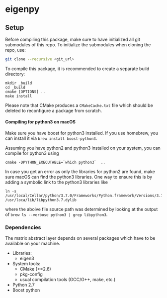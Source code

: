 eigenpy
===========

Setup
-----

Before compiling this package, make sure to have initialized all git
submodules of this repo. To initialize the submodules when cloning the
repo, use:

```bash
git clone --recursive <git_url>
```

To compile this package, it is recommended to create a separate build
directory:

    mkdir _build
    cd _build
    cmake [OPTIONS] ..
    make install

Please note that CMake produces a `CMakeCache.txt` file which should
be deleted to reconfigure a package from scratch.

#### Compiling for python3 on macOS

Make sure you have boost for python3 installed. If you use homebrew, you can install it via `brew install boost-python3`.

Assuming you have python2 and python3 installed on your system, you can compile for python3 using

```
cmake -DPYTHON_EXECUTABLE=`which python3`  ..
```

In case you get an error as only the libraries for python2 are found, make sure macOS can find the python3 libraries. One way to ensure this is by adding a symbolic link to the python3 libraries like

```
ln -s /usr/local/Cellar/python/3.7.0/Frameworks/Python.framework/Versions/3.7/lib/libpython3.7.dylib /usr/loca/lib/libpython3.7.dylib
```

where the abolve file source path was determined by looking at the output of `brew ls --verbose python3 | grep libpython3`.

### Dependencies

The matrix abstract layer depends on several packages which
have to be available on your machine.

 - Libraries:
   - eigen3
 - System tools:
   - CMake (>=2.6)
   - pkg-config
   - usual compilation tools (GCC/G++, make, etc.)
 - Python 2.7
 - Boost python
